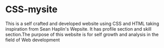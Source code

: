 # CSS-mysite
This is a self crafted and developed website using CSS and HTML taking inspiration from Sean Haplin's Wepsite. It has profile section and skill section.The purpose of this website is for self growth and analysis in the field of Web development
